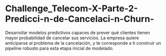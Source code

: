 # Challenge_Telecom-X-Parte-2-Predicci-n-de-Cancelaci-n-Churn-
Desarrollar modelos predictivos capaces de prever qué clientes tienen mayor probabilidad de cancelar sus servicios.  La empresa quiere anticiparse al problema de la cancelación, y te corresponde a ti construir un pipeline robusto para esta etapa inicial de modelado.
